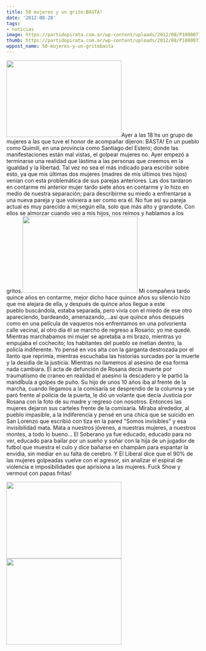 ```yaml
---
title: 50 mujeres y un grito:BASTA!
date: '2012-08-28'
tags:
- noticias
image: https://partidopirata.com.ar/wp-content/uploads/2012/08/P1080071.jpg
thumb: https://partidopirata.com.ar/wp-content/uploads/2012/08/P1080071-150x150.jpg
wppost_name: 50-mujeres-y-un-gritobasta
---
```


<a href="https://partidopirata.com.ar/wp-content/uploads/2012/08/P1080077.jpg"><img class="alignleft size-medium wp-image-6243" src="https://partidopirata.com.ar/wp-content/uploads/2012/08/P1080077-300x200.jpg" alt="" width="300" height="200" /></a>Ayer a las 18 hs un grupo de mujeres a las que tuve el honor de acompañar dijeron: BASTA!
En un pueblo como Quimilí, en una provincia como Santiago del Estero; donde las manifestaciones están mal vistas, el golpear mujeres no.
Ayer empezó a terminarse una realidad que lástima a las personas que creemos en la igualdad y la libertad.
Tal vez no sea el más indicado para escribir sobre esto, ya que mis últimas dos mujeres (madres de mis últimos tres hijos) venian con esta problemática de sus parejas anteriores. Las dos tardaron en contarme mi anterior mujer tardo siete años en contarme y lo hizo en medio de nuestra separación; para describirme su miedo a enfrentarse a una nueva pareja y que volviera a ser como era él. No fue así su pareja actual es muy parecido a mí;según ella, solo que más alto y grandote. Con ellos se almorzar cuando veo a mis hijos, nos reímos y hablamos a los gritos.<a href="https://partidopirata.com.ar/wp-content/uploads/2012/08/P1080076.jpg"><img class="alignleft size-medium wp-image-6242" src="https://partidopirata.com.ar/wp-content/uploads/2012/08/P1080076-300x200.jpg" alt="" width="300" height="200" /></a>
Mi compañera tardo quince años en contarme, mejor dicho hace quince años su silencio hizo que me alejara de ella, y después de quince años llegue a este pueblo buscándola, estaba separada, pero vivía con el miedo de ese otro apareciendo, bardeando, amenazando,...así que quince años después como en una película de vaqueros nos enfrentamos en una polvorienta calle vecinal, al otro día él se marcho de regreso a Rosario; yo me quedé.
Mientras marchabamos mi mujer se apretaba a mi brazo, mientras yo empujaba el cochecito; los habitantes del pueblo se metían dentro, la policía indiferente.
Yo pensé en vos alta con la garganta destrozada por el llanto que reprimía, mientras escuchaba las historias surcadas por la muerte y la desidia de la justicia.
Mientras no llamemos al asesino de esa forma nada cambiara.
El acta de defunción de Rosana decía muerte por traumatismo de craneo en realidad el asesino la descadero y le partió la mandĺbula a golpes de puño.
Su hijo de unos 10 años iba al frente de la marcha, cuando llegamos a la comisaría se desprendio de la columna y se paró frente al policia de la puerta, le dió un volante que decía Justicia por Rosana con la foto de su madre y regreso con nosotros. Entonces las mujeres dejaron sus carteles frente de la comisaría.
Miraba alrededor, al pueblo impasible, a la indiferencia y pensé en una chica que se suicido en San Lorenzo que escribió con tiza en la pared "Somos invisibles" y esa invisibilidad mata.
Mata a nuestros jóvenes, a nuestras mujeres, a nuestros montes, a todo lo bueno...
El Soberano ya fue educado, educado para no ver, educado para bailar por un sueño y soñar con la hija de un jugador de futbol que muestra el culo y dice bañarse en champám para espantar la envidia, sin mediar en su falta de cerebro.
Y El Liberal dice que el 90% de las mujeres golpeadas vuelve con el agresor, sin analizar el espiral de violencia e imposibilidades que aprisiona a las mujeres.
Fuck Show y vermout con papas fritas!

<a href="https://partidopirata.com.ar/wp-content/uploads/2012/08/P1080075.jpg"><img class="alignnone size-medium wp-image-6239" src="https://partidopirata.com.ar/wp-content/uploads/2012/08/P1080075-300x200.jpg" alt="" width="300" height="200" /></a><a href="https://partidopirata.com.ar/wp-content/uploads/2012/08/P1080071.jpg"><img class="alignnone size-medium wp-image-6235" src="https://partidopirata.com.ar/wp-content/uploads/2012/08/P1080071-300x225.jpg" alt="" width="300" height="225" /></a>

